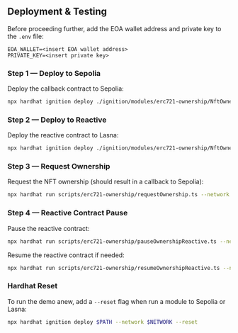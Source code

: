 ## Deployment & Testing

Before proceeding further, add the EOA wallet address and private key to the `.env` file:

```env
EOA_WALLET=<insert EOA wallet address>
PRIVATE_KEY=<insert private key>
```

### Step 1 — Deploy to Sepolia

Deploy the callback contract to Sepolia:

```bash
npx hardhat ignition deploy ./ignition/modules/erc721-ownership/NftOwnershipL1Module.ts --network sepolia
```

### Step 2 — Deploy to Reactive

Deploy the reactive contract to Lasna:

```bash
npx hardhat ignition deploy ./ignition/modules/erc721-ownership/NftOwnershipReactiveModule.ts --network lasna
```

### Step 3 — Request Ownership

Request the NFT ownership (should result in a callback to Sepolia):

```bash
npx hardhat run scripts/erc721-ownership/requestOwnership.ts --network sepolia
```

### Step 4 — Reactive Contract Pause

Pause the reactive contract:

```bash
npx hardhat run scripts/erc721-ownership/pauseOwnershipReactive.ts --network lasna
```

Resume the reactive contract if needed:

```bash
npx hardhat run scripts/erc721-ownership/resumeOwnershipReactive.ts --network lasna
```

### Hardhat Reset

To run the demo anew, add a `--reset` flag when run a module to Sepolia or Lasna:

```bash
npx hardhat ignition deploy $PATH --network $NETWORK --reset
```